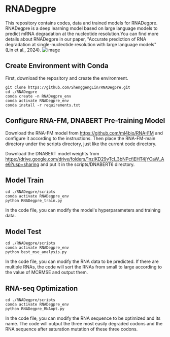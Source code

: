 # RNADegpre

This repository contains codes, data and trained models for RNADegpre. RNADegpre is a deep learning model based on large language models to predict mRNA degradation at the nucleotide resolution.You can find more details about RNADegpre in our paper, "Accurate prediction of RNA degradation at single-nucleotide resolution with large language models" (Lin et al., 2024).
![image](https://github.com/ShenggengLin/RNADegpre/blob/main/pictures/Model_architecture.png)
## Create Environment with Conda

First, download the repository and create the environment.

```
git clone https://github.com/ShenggengLin/RNADegpre.git
cd ./RNADegpre
conda create -n RNADegpre_env
conda activate RNADegpre_env
conda install -r requirements.txt
```

## Configure RNA-FM, DNABERT Pre-training Model

Download the RNA-FM model from https://github.com/ml4bio/RNA-FM and configure it according to the instructions. Then place the RNA-FM-main directory under the scripts directory, just like the current code directory.

Download the DNABERT model weights from https://drive.google.com/drive/folders/1nzlKD29vTcI_3bNPcfjEHT4jYCaW_Ae6?usp=sharing and put it in the scripts/DNABERT6 directory.

## Model Train
```
cd ./RNADegpre/scripts
conda activate RNADegpre_env
python RNADegpre_train.py
```
In the code file, you can modify the model's hyperparameters and training data.

## Model Test
```
cd ./RNADegpre/scripts
conda activate RNADegpre_env
python best_mse_analysis.py
```
In the code file, you can modify the RNA data to be predicted. If there are multiple RNAs, the code will sort the RNAs from small to large according to the value of MCRMSE and output them.

## RNA-seq Optimization
```
cd ./RNADegpre/scripts
conda activate RNADegpre_env
python RNADegpre_RNAopt.py
```
In the code file, you can modify the RNA sequence to be optimized and its name. The code will output the three most easily degraded codons and the RNA sequence after saturation mutation of these three codons.
